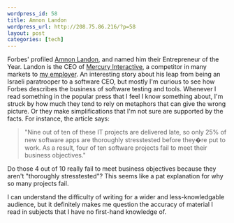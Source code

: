 ```yaml
--- 
wordpress_id: 58
title: Amnon Landon
wordpress_url: http://208.75.86.216/?p=58
layout: post
categories: [tech]
---
```

Forbes' profiled <a href="http://www.mercuryinteractive.com/pdf/company/forbes_amnon_eoty1003.pdf">Amnon Landon</a>, and named him their Entrepreneur of the Year. Landon is the CEO of <a href="http://www.mercuryinteractive.com">Mercury Interactive</a>, a competitor in many markets to <a href="http://www.rational.com">my employer</a>. An interesting story about his leap from being an Israeli paratrooper to a software CEO, but mostly I'm curious to see how Forbes describes the business of software testing and tools. Whenever I read something in the popular press that I feel I know something about, I'm struck by how much they tend to rely on metaphors that can give the wrong picture. Or they make simplifications that I'm not sure are supported by the facts. For instance, the article says:

<blockquote>"Nine out of ten of these IT projects are delivered late, so only 25% of new software apps are thoroughly stresstested before they�re put to work. As a result, four of ten software projects fail to meet their business objectives."</blockquote>

Do those 4 out of 10 really fail to meet business objectives because they aren't "thoroughly stresstested"? This seems like a pat explanation for why so many projects fail. 

I can understand the difficulty of writing for a wider and less-knowledgable audience, but it definitely makes me question the accuracy of material I read in subjects that I have no first-hand knowledge of.
